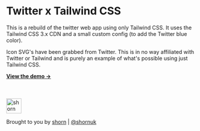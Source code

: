 # Twitter x Tailwind CSS

This is a rebuild of the twitter web app using only Tailwind CSS.  It uses the Tailwind CSS 3.x CDN and a small custom config (to add the Twitter blue color).

Icon SVG's have been grabbed from Twitter. This is in no way affiliated with Twitter or Tailwind and is purely an example of what's possible using just Tailwind CSS.

[**View the demo &rarr;**](https://shornuk.github.io/tailwind-twitter/)
<br>
<br>
<br>
<br>
<a style="display: block;" href="https://shorn.co.uk" target="_blank">
	<img width="40px" src="https://shorn.co.uk/img/shorn-icon.png" alt="shorn">
</a>

Brought to you by [shorn](https://shorn.co.uk) | [@shornuk](https://twitter.com/shornuk)


